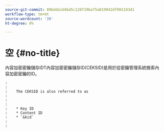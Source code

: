 ```yaml
---
source-git-commit: 89bdda1d4bd5c126f19ba75a819942df901183d1
workflow-type: tm+mt
source-wordcount: '26'
ht-degree: 0%

---
```



# 空 {#no-title}

內容加密密鑰儲存IDT內容加密密鑰儲存ID(CEKSID)是用於從密鑰管理系統檢索內容加密密鑰的ID。

```
:    
:    
:    The CEKSID is also referred to as
:    
:    
:    
:    * Key ID
:    * Content ID
:    * `&kid`
:    
:    
```
